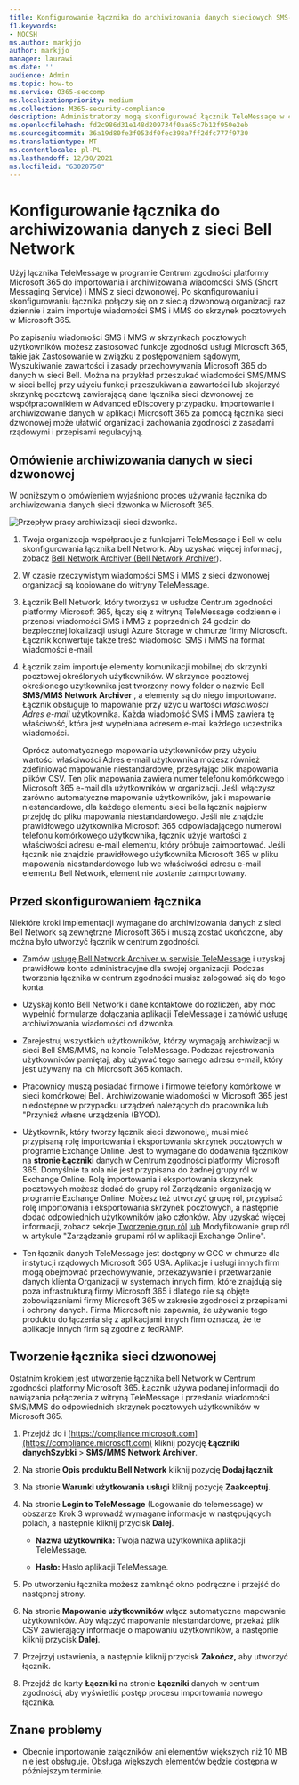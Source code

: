 ```yaml
---
title: Konfigurowanie łącznika do archiwizowania danych sieciowych SMS-MMS w programie Bell SMS/MMS
f1.keywords:
- NOCSH
ms.author: markjjo
author: markjjo
manager: laurawi
ms.date: ''
audience: Admin
ms.topic: how-to
ms.service: O365-seccomp
ms.localizationpriority: medium
ms.collection: M365-security-compliance
description: Administratorzy mogą skonfigurować łącznik TeleMessage w celu importowania i archiwizowania danych SMS-ów i MMS z sieci dzwonka. Dzięki temu można archiwizować dane ze źródeł danych innych firm w programie Microsoft 365, aby zarządzać danymi innych firm przy użyciu funkcji zgodności, takich jak archiwizacja ze względu na przepisy prawne, wyszukiwanie zawartości i zasady przechowywania.
ms.openlocfilehash: fd2c986d31e148d209734f0aa65c7b12f950e2eb
ms.sourcegitcommit: 36a19d80fe3f053df0fec398a7ff2dfc777f9730
ms.translationtype: MT
ms.contentlocale: pl-PL
ms.lasthandoff: 12/30/2021
ms.locfileid: "63020750"
---
```

# <a name="set-up-a-connector-to-archive-bell-network-data"></a>Konfigurowanie łącznika do archiwizowania danych z sieci Bell Network

Użyj łącznika TeleMessage w programie Centrum zgodności platformy Microsoft 365 do importowania i archiwizowania wiadomości SMS (Short Messaging Service) i MMS z sieci dzwonowej. Po skonfigurowaniu i skonfigurowaniu łącznika połączy się on z siecią dzwonową organizacji raz dziennie i zaim importuje wiadomości SMS i MMS do skrzynek pocztowych w Microsoft 365.

Po zapisaniu wiadomości SMS i MMS w skrzynkach pocztowych użytkowników możesz zastosować funkcje zgodności usługi Microsoft 365, takie jak Zastosowanie w związku z postępowaniem sądowym, Wyszukiwanie zawartości i zasady przechowywania Microsoft 365 do danych w sieci Bell. Można na przykład przeszukać wiadomości SMS/MMS w sieci bellej przy użyciu funkcji przeszukiwania zawartości lub skojarzyć skrzynkę pocztową zawierającą dane łącznika sieci dzwonowej ze współpracownikiem w Advanced eDiscovery przypadku. Importowanie i archiwizowanie danych w aplikacji Microsoft 365 za pomocą łącznika sieci dzwonowej może ułatwić organizacji zachowania zgodności z zasadami rządowymi i przepisami regulacyjną.

## <a name="overview-of-archiving-bell-network-data"></a>Omówienie archiwizowania danych w sieci dzwonowej

W poniższym o omówieniem wyjaśniono proces używania łącznika do archiwizowania danych sieci dzwonka w Microsoft 365.

![Przepływ pracy archiwizacji sieci dzwonka.](../media/BellNetworkConnectorWorkflow.png)

1. Twoja organizacja współpracuje z funkcjami TeleMessage i Bell w celu skonfigurowania łącznika bell Network. Aby uzyskać więcej informacji, zobacz [Bell Network Archiver (Bell Network Archiver](https://www.telemessage.com/office365-activation-for-bell-network-archiver)).

2. W czasie rzeczywistym wiadomości SMS i MMS z sieci dzwonowej organizacji są kopiowane do witryny TeleMessage.

3. Łącznik Bell Network, który tworzysz w usłudze Centrum zgodności platformy Microsoft 365, łączy się z witryną TeleMessage codziennie i przenosi wiadomości SMS i MMS z poprzednich 24 godzin do bezpiecznej lokalizacji usługi Azure Storage w chmurze firmy Microsoft. Łącznik konwertuje także treść wiadomości SMS i MMS na format wiadomości e-mail.

4. Łącznik zaim importuje elementy komunikacji mobilnej do skrzynki pocztowej określonych użytkowników. W skrzynce pocztowej określonego użytkownika jest tworzony nowy folder o nazwie Bell **SMS/MMS Network Archiver** , a elementy są do niego importowane. Łącznik obsługuje to mapowanie przy użyciu wartości *właściwości Adres e-mail* użytkownika. Każda wiadomość SMS i MMS zawiera tę właściwość, która jest wypełniana adresem e-mail każdego uczestnika wiadomości.

   Oprócz automatycznego mapowania użytkowników przy użyciu wartości właściwości Adres e-mail użytkownika możesz również zdefiniować mapowanie niestandardowe, przesyłając plik mapowania plików CSV. Ten plik mapowania zawiera numer telefonu komórkowego i Microsoft 365 e-mail dla użytkowników w organizacji. Jeśli włączysz zarówno automatyczne mapowanie użytkowników, jak i mapowanie niestandardowe, dla każdego elementu sieci bella łącznik najpierw przejdę do pliku mapowania niestandardowego. Jeśli nie znajdzie prawidłowego użytkownika Microsoft 365 odpowiadającego numerowi telefonu komórkowego użytkownika, łącznik użyje wartości z właściwości adresu e-mail elementu, który próbuje zaimportować. Jeśli łącznik nie znajdzie prawidłowego użytkownika Microsoft 365 w pliku mapowania niestandardowego lub we właściwości adresu e-mail elementu Bell Network, element nie zostanie zaimportowany.

## <a name="before-you-set-up-a-connector"></a>Przed skonfigurowaniem łącznika

Niektóre kroki implementacji wymagane do archiwizowania danych z sieci Bell Network są zewnętrzne Microsoft 365 i muszą zostać ukończone, aby można było utworzyć łącznik w centrum zgodności.

- Zamów [usługę Bell Network Archiver w serwisie TeleMessage](https://www.telemessage.com/mobile-archiver/order-mobile-archiver-for-o365/) i uzyskaj prawidłowe konto administracyjne dla swojej organizacji. Podczas tworzenia łącznika w centrum zgodności musisz zalogować się do tego konta.

- Uzyskaj konto Bell Network i dane kontaktowe do rozliczeń, aby móc wypełnić formularze dołączania aplikacji TeleMessage i zamówić usługę archiwizowania wiadomości od dzwonka.

- Zarejestruj wszystkich użytkowników, którzy wymagają archiwizacji w sieci Bell SMS/MMS, na koncie TeleMessage. Podczas rejestrowania użytkowników pamiętaj, aby używać tego samego adresu e-mail, który jest używany na ich Microsoft 365 kontach.

- Pracownicy muszą posiadać firmowe i firmowe telefony komórkowe w sieci komórkowej Bell. Archiwizowanie wiadomości w Microsoft 365 jest niedostępne w przypadku urządzeń należących do pracownika lub "Przynieź własne urządzenia (BYOD).

- Użytkownik, który tworzy łącznik sieci dzwonowej, musi mieć przypisaną rolę importowania i eksportowania skrzynek pocztowych w programie Exchange Online. Jest to wymagane do dodawania łączników na **stronie Łączniki** danych w Centrum zgodności platformy Microsoft 365. Domyślnie ta rola nie jest przypisana do żadnej grupy ról w Exchange Online. Rolę importowania i eksportowania skrzynek pocztowych możesz dodać do grupy ról Zarządzanie organizacją w programie Exchange Online. Możesz też utworzyć grupę ról, przypisać rolę importowania i eksportowania skrzynek pocztowych, a następnie dodać odpowiednich użytkowników jako członków. Aby uzyskać więcej informacji, zobacz sekcje [Tworzenie grup ról](/Exchange/permissions-exo/role-groups#create-role-groups) [lub](/Exchange/permissions-exo/role-groups#modify-role-groups) Modyfikowanie grup ról w artykule "Zarządzanie grupami ról w aplikacji Exchange Online".

- Ten łącznik danych TeleMessage jest dostępny w GCC w chmurze dla instytucji rządowych Microsoft 365 USA. Aplikacje i usługi innych firm mogą obejmować przechowywanie, przekazywanie i przetwarzanie danych klienta Organizacji w systemach innych firm, które znajdują się poza infrastrukturą firmy Microsoft 365 i dlatego nie są objęte zobowiązaniami firmy Microsoft 365 w zakresie zgodności z przepisami i ochrony danych. Firma Microsoft nie zapewnia, że używanie tego produktu do łączenia się z aplikacjami innych firm oznacza, że te aplikacje innych firm są zgodne z fedRAMP.

## <a name="create-a-bell-network-connector"></a>Tworzenie łącznika sieci dzwonowej

Ostatnim krokiem jest utworzenie łącznika bell Network w Centrum zgodności platformy Microsoft 365. Łącznik używa podanej informacji do nawiązania połączenia z witryną TeleMessage i przesłania wiadomości SMS/MMS do odpowiednich skrzynek pocztowych użytkowników w Microsoft 365.

1. Przejdź do i [https://compliance.microsoft.com](https://compliance.microsoft.com) kliknij pozycję **Łączniki danychSzybki** >  **SMS/MMS Network Archiver**.

2. Na stronie **Opis produktu Bell Network** kliknij pozycję **Dodaj łącznik**

3. Na stronie **Warunki użytkowania usługi** kliknij pozycję **Zaakceptuj**.

4. Na stronie **Login to TeleMessage** (Logowanie do telemessage) w obszarze Krok 3 wprowadź wymagane informacje w następujących polach, a następnie kliknij przycisk **Dalej**.

   - **Nazwa użytkownika:** Twoja nazwa użytkownika aplikacji TeleMessage.

   - **Hasło:** Hasło aplikacji TeleMessage.

5. Po utworzeniu łącznika możesz zamknąć okno podręczne i przejść do następnej strony.

6. Na stronie **Mapowanie użytkowników** włącz automatyczne mapowanie użytkowników. Aby włączyć mapowanie niestandardowe, przekaż plik CSV zawierający informacje o mapowaniu użytkowników, a następnie kliknij przycisk **Dalej**.

7. Przejrzyj ustawienia, a następnie kliknij przycisk **Zakończ,** aby utworzyć łącznik.

8. Przejdź do karty **Łączniki** na stronie **Łączniki** danych w centrum zgodności, aby wyświetlić postęp procesu importowania nowego łącznika.

## <a name="known-issues"></a>Znane problemy

- Obecnie importowanie załączników ani elementów większych niż 10 MB nie jest obsługuje. Obsługa większych elementów będzie dostępna w późniejszym terminie.
